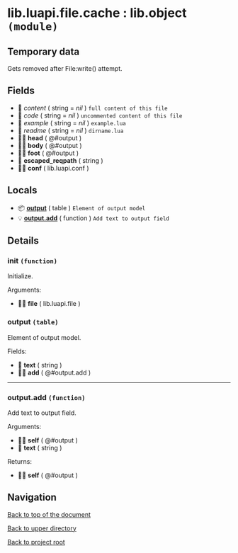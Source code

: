 # lib.luapi.file.cache : lib.object `(module)`

## Temporary data

Gets removed after File:write() attempt.

## Fields

+ 📝 *content* ( string = *nil* )
	`full content of this file`
+ 📝 *code* ( string = *nil* )
	`uncommented content of this file`
+ 📝 *example* ( string = *nil* )
	`example.lua`
+ 📝 *readme* ( string = *nil* )
	`dirname.lua`
+ 👨‍👦 **head** ( @#output )
+ 👨‍👦 **body** ( @#output )
+ 👨‍👦 **foot** ( @#output )
+ 📝 **escaped_reqpath** ( string )
+ 👨‍👦 **conf** ( lib.luapi.conf )

## Locals

+ 📦 **[output][@#output]** ( table )
	`Element of output model`
+ 💡 **[output.add][@#output.add]** ( function )
	`Add text to output field`

## Details

### init `(function)`

Initialize.

Arguments:

+ 👨‍👦 **file** ( lib.luapi.file )

### output `(table)`

Element of output model.

Fields:

+ 📝 **text** ( string )
+ 👨‍👦 **add** ( @#output.add )

---

### output.add `(function)`

Add text to output field.

Arguments:

+ 👨‍👦 **self** ( @#output )
+ 📝 **text** ( string )

Returns:

+ 👨‍👦 **self** ( @#output )

## Navigation

[Back to top of the document](#libluapifilecache--libobject-module)

[Back to upper directory](..)

[Back to project root](/../..)

[@#output.add]: #outputadd-function
[@#output]: #output-table
[@>init]: #init-function
[@]: #libluapifilecache--libobject-module
